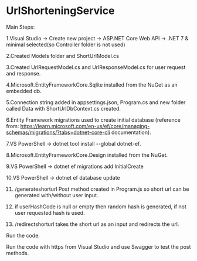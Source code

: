 # UrlShorteningService

Main Steps:

1.Visual Studio -> Create new project -> ASP.NET Core Web API -> .NET 7 & minimal selected(so Controller folder is not used)

2.Created Models folder and ShortUrlModel.cs

3.Created UrlRequestModel.cs and UrlResponseModel.cs for user request and response.

4.Microsoft.EntityFrameworkCore.Sqlite installed from the NuGet as an embedded db.

5.Connection string added in appsettings.json, Program.cs and new folder called Data with ShortUrlDbContext.cs created.

6.Entity Framework migrations used to create initial database (reference from: https://learn.microsoft.com/en-us/ef/core/managing-schemas/migrations/?tabs=dotnet-core-cli documentation).

7.VS PowerShell -> dotnet tool install --global dotnet-ef.

8.Microsoft.EntityFrameworkCore.Design installed from the NuGet.

9.VS PowerShell -> dotnet ef migrations add InitialCreate

10.VS PowerShell -> dotnet ef database update

11. /generateshorturl Post method created in Program.js so short url can be generated with/without user input.

12. if userHashCode is null or empty then random hash is generated, if not user requested hash is used.

13. /redirectshorturl takes the short url as an input and redirects the url.


Run the code:

Run the code with https from Visual Studio and use Swagger to test the post methods.
